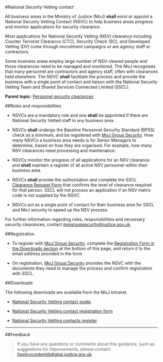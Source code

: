 #National Security Vetting contact

All business areas in the Ministry of Justice (MoJ) **shall** enrol or appoint a National Security Vetting Contact (NSVC) to help business areas progress and monitor applications for security clearance.

Most applications for National Security Vetting (NSV) clearance including Counter Terrorist Clearance (CTC), Security Check (SC), and Developed Vetting (DV) come through recruitment campaigns or are agency staff or contractors.

Some business areas employ large number of NSV-cleared people and those clearances need to be managed and monitored. The MoJ recognises that many personnel are contractors and agency staff, often with clearances held elsewhere. The NSVC **shall** facilitate the process and provide the business with a single point of contact and liaison with the National Security Vetting Team and Shared Services Connected Limited (SSCL).

**Parent topic:** [Personnel security clearances](https://security-guidance.service.justice.gov.uk/personnel-security-clearances/)

##Roles and responsibilities

* NSVCs are a mandatory role and one **shall** be appointed if there are National Security Vetted staff in any business area.

* NSVCs **shall** undergo the Baseline Personnel Security Standard (BPSS) check as a minimum, and be registered with [MoJ Group Security](mailto:mojgroupsecurity@justice.gov.uk). How many NSVCs a business area needs is for Senior Managers to determine, based on how they are organised. For example, how many NSV clearances need processing and maintenance.

* NSVCs monitor the progress of all applications for an NSV clearance and **shall** maintain a register of all active NSV personnel within their business area.

* NSVCs **shall** provide the authorisation and complete the SSCL [Clearance Request Form](https://moj.myhub.sscl.com/fast-forms/forms-a-z) that confirms the level of clearance required for that person. SSCL will not process an application if an NSV matrix code is not supplied by the NSVC.

* NSVCs act as a single point of contact for their business area for SSCL and MoJ security to speed up the NSV process.


For further information regarding roles, responsibilities and necessary security clearances, contact [mojgroupsecurity@justice.gov.uk](mailto:mojgroupsecurity@justice.gov.uk).

##Registration

* To register with [MoJ Group Security](mailto:mojgroupsecurity@justice.gov.uk), complete the [Registration Form in the Downloads section](#downloads) at the bottom of this page, and return it to the email address provided in the form.

* On registration, [MoJ Group Security](mailto:mojgroupsecurity@justice.gov.uk) provides the NSVC with the documents they need to manage the process and confirm registration with SSCL.


##Downloads

The following downloads are available from the MoJ Intranet.

* [National Security Vetting contact guide](/documents/2016/08/national-security-vetting-contact-guide.doc).

* [National Security Vetting contact registration form](./gs/national-security-vetting-contact-form.pdf)

* [National Security Vetting contacts register](/documents/2019/08/national-security-vetting-contacts-register.xlsx).


---

##Feedback

> If you have any questions or comments about this guidance, such as suggestions for improvements, please contact: [itpolicycontent@digital.justice.gov.uk](mailto:itpolicycontent@digital.justice.gov.uk).

